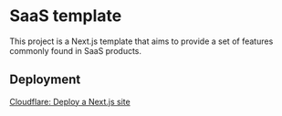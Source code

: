 # SaaS template

This project is a Next.js template that aims to provide a set of features commonly found in SaaS products.

## Deployment

[Cloudflare: Deploy a Next.js site](https://developers.cloudflare.com/pages/framework-guides/deploy-a-nextjs-site/)
